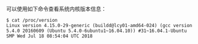 可以使用如下命令查看系统内核版本信息：

```shell
$ cat /proc/version
Linux version 4.15.0-29-generic (buildd@lcy01-amd64-024) (gcc version 5.4.0 20160609 (Ubuntu 5.4.0-6ubuntu1~16.04.10)) #31~16.04.1-Ubuntu SMP Wed Jul 18 08:54:04 UTC 2018
```

